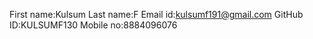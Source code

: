 First name:Kulsum
Last name:F
Email id:kulsumf191@gmail.com
GitHub ID:KULSUMF130
Mobile no:8884096076
